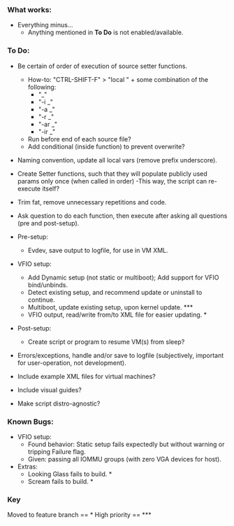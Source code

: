 ### What works:
* Everything minus...
    - Anything mentioned in **To Do** is not enabled/available.

### To Do:
* Be certain of order of execution of source setter functions.
    - How-to: "CTRL-SHIFT-F" > "local " + some combination of the following:
        - "_"
        - "-i _"
        - "-a _"
        - "-r _"
        - "-ar _"
        - "-ir _"
    - Run before end of each source file?
    - Add conditional (inside function) to prevent overwrite?
* Naming convention, update all local vars (remove prefix underscore).
* Create Setter functions, such that they will populate publicly used params only once (when called in order)
    -This way, the script can re-execute itself?

* Trim fat, remove unnecessary repetitions and code.
* Ask question to do each function, then execute after asking all questions (pre and post-setup).
* Pre-setup:
    - Evdev, save output to logfile, for use in VM XML.
* VFIO setup:
    - Add Dynamic setup (not static or multiboot); Add support for VFIO bind/unbinds.
    - Detect existing setup, and recommend update or uninstall to continue.
    - Multiboot, update existing setup, upon kernel update. ***
    - VFIO output, read/write from/to XML file for easier updating. *
* Post-setup:
    - Create script or program to resume VM(s) from sleep?
* Errors/exceptions, handle and/or save to logfile (subjectively, important for user-operation, not development).
* Include example XML files for virtual machines?
* Include visual guides?
* Make script distro-agnostic?

### Known Bugs:
* VFIO setup:
    - Found behavior: Static setup fails expectedly but without warning or tripping Failure flag.
    - Given: passing all IOMMU groups (with zero VGA devices for host).
* Extras:
    - Looking Glass fails to build. *
    - Scream fails to build. *

### Key
Moved to feature branch == *
High priority == ***